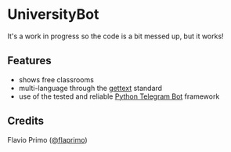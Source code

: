 # UniversityBot
It's a work in progress so the code is a bit messed up, but it works!

## Features
* shows free classrooms
* multi-language through the [gettext](https://www.gnu.org/software/gettext/) standard
* use of the tested and reliable [Python Telegram Bot](https://github.com/python-telegram-bot/python-telegram-bot) framework

## Credits
Flavio Primo ([@flaprimo](https://github.com/flaprimo/))